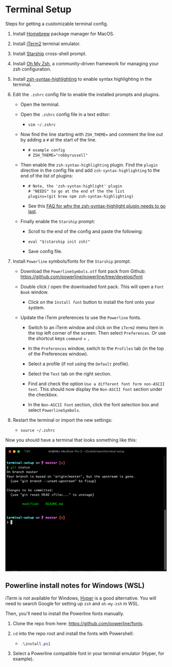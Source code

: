 # Terminal Setup

Steps for getting a customizable terminal config.

1. Install [Homebrew](https://brew.sh/) package manager for MacOS.

2. Install [iTerm2](https://iterm2.com/) terminal emulator.

3. Install [Starship](https://starship.rs/guide/#with-homebrew) cross-shell prompt.

4. Install [Oh My Zsh](https://github.com/ohmyzsh/ohmyzsh#basic-installation), a  community-driven framework for managing your zsh configuration.

5. Install [zsh-syntax-highlighting](https://github.com/zsh-users/zsh-syntax-highlighting/blob/master/INSTALL.md#oh-my-zsh) to enable syntax highlighting in the terminal.

6. Edit the `.zshrc` config file to enable the installed prompts and plugins.

    - Open the terminal.
    - Open the `.zshrc` config file in a text editor:

      - ```shell
        vim ~/.zshrc
        ```

    - Now find the line starting with `ZSH_THEME=` and comment the line out by adding a `#` at the start of the line.

      - ```shell
        # example config
        # ZSH_THEME="robbyrussell"
        ```

    - Then enable the `zsh-syntax-highlighting` plugin. Find the `plugin` directive in the config file and add `zsh-syntax-highlighting` to the end of the list of plugins:

      - ```shell
        # Note, the 'zsh-syntax-highlight' plugin
        # "NEEDS" to go at the end of the the list 
        plugins=(git brew npm zsh-syntax-highlighting)
        ```
      - See this [FAQ for why the zsh-syntax-highlight plugin needs to go last](https://github.com/zsh-users/zsh-syntax-highlighting#why-must-zsh-syntax-highlightingzsh-be-sourced-at-the-end-of-the-zshrc-file).

    - Finally enable the `Starship` prompt:

      - Scroll to the end of the config and paste the following:

      - ```shell
        eval "$(starship init zsh)"
        ```

      - Save config file.

7. Install `Powerline` symbols/fonts for the `Starship` prompt.

    - Download the `PowerlineSymbols.otf` font pack from Github: https://github.com/powerline/powerline/tree/develop/font

    - Double click / open the downloaded font pack. This will open a `Font Book` window.

      - Click on the `Install font` button to install the font onto your system.

    - Update the iTerm preferences to use the `Powerline` fonts.

      - Switch to an iTerm window and click on the `iTerm2` menu item in the top left corner of the screen. Then select `Preferences`. Or use the shortcut keys `command` + `,`

      - In the `Preferences` window, switch to the `Profiles` tab (in the top of the Preferences window).

      - Select a profile (if not using the `Default` profile).

      - Select the `Text` tab on the right section.

      - Find and check the option `Use a different font form non-ASCII text`. This should now display the `Non-ASCII Font` section under the checkbox.

      - In the `Non-ASCII Font` section, click the font selection box and select `PowerlineSymbols`.

8. Restart the terminal or import the new settings:

    - ```shell
      source ~/.zshrc
      ```

Now you should have a terminal that looks something like this:

![Terminal](./terminal.png)

## Powerline install notes for Windows (WSL)

iTerm is not available for Windows, [Hyper](https://hyper.is/) is a good alternative. You will need to search Google for setting up `zsh` and `oh-my-zsh` in WSL. 

Then, you'll need to install the Powerline fonts manually.

1. Clone the repo from here: https://github.com/powerline/fonts.

2. `cd` into the repo root and install the fonts with Powershell:

    - ```ps1
      .\install.ps1
      ```

3. Select a Powerline compatible font in your terminal emulator (Hyper, for example).
